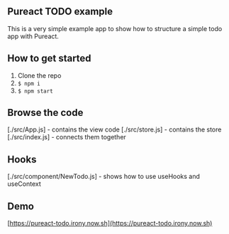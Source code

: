 ## Pureact TODO example

This is a very simple example app to show how to structure a simple todo app with Pureact.

## How to get started

1. Clone the repo
2. `$ npm i`
3. `$ npm start`

## Browse the code

[./src/App.js] - contains the view code
[./src/store.js] - contains the store
[./src/index.js] - connects them together

## Hooks

[./src/component/NewTodo.js] - shows how to use useHooks and useContext


## Demo

[https://pureact-todo.irony.now.sh](https://pureact-todo.irony.now.sh)
